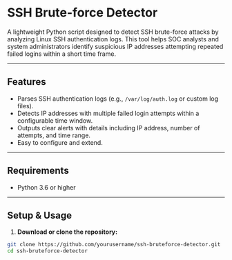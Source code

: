 # SSH Brute-force Detector

A lightweight Python script designed to detect SSH brute-force attacks by analyzing Linux SSH authentication logs. This tool helps SOC analysts and system administrators identify suspicious IP addresses attempting repeated failed logins within a short time frame.

---

## Features

- Parses SSH authentication logs (e.g., `/var/log/auth.log` or custom log files).
- Detects IP addresses with multiple failed login attempts within a configurable time window.
- Outputs clear alerts with details including IP address, number of attempts, and time range.
- Easy to configure and extend.

---

## Requirements

- Python 3.6 or higher

---

## Setup & Usage

1. **Download or clone the repository:**

```bash
git clone https://github.com/yourusername/ssh-bruteforce-detector.git
cd ssh-bruteforce-detector
